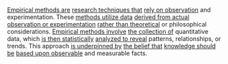 
[Empirical methods are](2/2/3/3/1/.Empirical%20Methods) [research techniques that](2/2/3/3/1/.Empirical%20Methods) [rely on observation](2/2/3/3/1/1/.Observation) and experimentation. These [methods utilize data](2/2/3/3/1/_Data-Theory) [derived from actual](1/1/3/2/1/.Derivation) [observation or experimentation](2/2/3/3/1/1/.Observation) [rather than theoretical](2/3/1/3/1/.Scientific%20Realism) or philosophical considerations. [Empirical methods involve](2/2/3/3/1/.Empirical%20Methods) [the collection of](1/1/3/3/2/3/2/.Collection) quantitative data, which [is then statistically](3/3/3/3/3/_Evidence-Probability) [analyzed to reveal](2/1/1/3/3/2/2/.Analyzing) patterns, relationships, or trends. This approach [is underpinned by](1/1/3/2/3/3/3/1/_Above-Below) [the belief that](2/2/3/3/3/1/.Belief) [knowledge should be](2/2/3/3/3/2/.Knowledge) [based upon observable](2/3/1/3/1/_Observable-Unobservable) and measurable facts.

